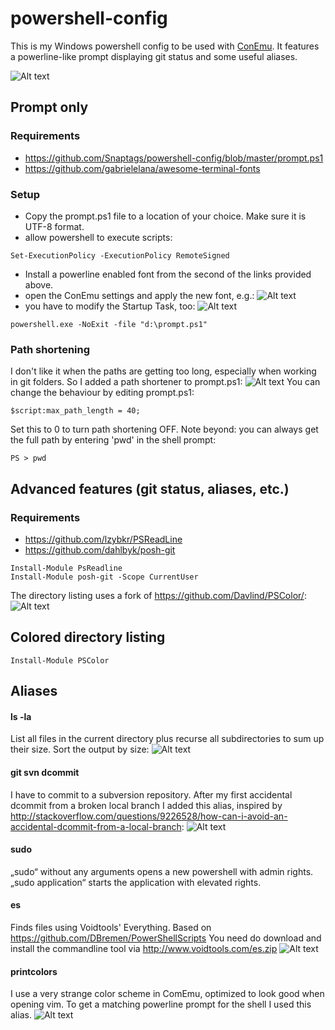 # powershell-config
This is my Windows powershell config to be used with [ConEmu](https://github.com/Maximus5/ConEmu). It features a powerline-like prompt displaying git status and some useful aliases.

![Alt text](/images/powershell.png?raw=true "Basic look of the prompt in ConEmu")

## Prompt only
### Requirements
- https://github.com/Snaptags/powershell-config/blob/master/prompt.ps1
- https://github.com/gabrielelana/awesome-terminal-fonts

### Setup
- Copy the prompt.ps1 file to a location of your choice. Make sure it is UTF-8 format.
- allow powershell to execute scripts:  
```
Set-ExecutionPolicy -ExecutionPolicy RemoteSigned
```
- Install a powerline enabled font from the second of the links provided above.
- open the ConEmu settings and apply the new font, e.g.:
![Alt text](/images/conemu_main.png?raw=true "ConEmu Settings/Main")
- you have to modify the Startup Task, too:
![Alt text](/images/conemu_startup.png?raw=true "ConEmu Settings/Startup/Tasks")
```
powershell.exe -NoExit -file "d:\prompt.ps1"
```
### Path shortening

I don't like it when the paths are getting too long, especially when working in git folders. So I added a path shortener to prompt.ps1:
![Alt text](/images/pathlength.png?raw=true "Abbreviate too long directories")
You can change the behaviour by editing prompt.ps1:
```
$script:max_path_length = 40;
```
Set this to 0 to turn path shortening OFF. Note beyond: you can always get the full path by entering 'pwd' in the shell prompt:
```
PS > pwd
```

## Advanced features (git status, aliases, etc.)

### Requirements
- https://github.com/lzybkr/PSReadLine
- https://github.com/dahlbyk/posh-git
```
Install-Module PsReadline
Install-Module posh-git -Scope CurrentUser
```

The directory listing uses a fork of https://github.com/Davlind/PSColor/:
![Alt text](/images/powershell_ls.png?raw=true "directory listing")

## Colored directory listing
```
Install-Module PSColor
```

## Aliases

#### ls -la
List all files in the current directory plus recurse all subdirectories to sum up their size. Sort the output by size:
![Alt text](/images/powershell_ls_la.png?raw=true "directory listing")

#### git svn dcommit
I have to commit to a subversion repository. After my first accidental dcommit from a broken local branch I added this alias, inspired by http://stackoverflow.com/questions/9226528/how-can-i-avoid-an-accidental-dcommit-from-a-local-branch:
![Alt text](/images/git_svn_dcommit.png?raw=true "avoid an accidental dcommit from a local branch")

#### sudo
„sudo“ without any arguments opens a new powershell with admin rights. „sudo application“ starts the application with elevated rights.

#### es
Finds files using Voidtools' Everything. Based on https://github.com/DBremen/PowerShellScripts
You need do download and install the commandline tool via http://www.voidtools.com/es.zip
![Alt text](/images/powershell_es.png?raw=true "blazing fast everything search results")

#### printcolors
I use a very strange color scheme in ComEmu, optimized to look good when opening vim. To get a matching powerline prompt for the shell I used this alias.
![Alt text](/images/powershell_colors.png?raw=true "shell colors and what they actually look like")
